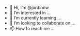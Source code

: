 - 👋 Hi, I’m @jordinnw
- 👀 I’m interested in ...
- 🌱 I’m currently learning ...
- 💞️ I’m looking to collaborate on ...
- 📫 How to reach me ...

<!---
jordinnw/jordinnw is a ✨ special ✨ repository because its `README.md` (this file) appears on your GitHub profile.
You can click the Preview link to take a look at your changes.
--->
